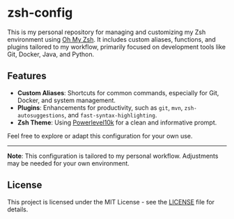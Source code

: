 # zsh-config

This is my personal repository for managing and customizing my Zsh environment using [Oh My Zsh](https://github.com/ohmyzsh/ohmyzsh/). It includes custom aliases, functions, and plugins tailored to my workflow, primarily focused on development tools like Git, Docker, Java, and Python.

## Features

- **Custom Aliases**: Shortcuts for common commands, especially for Git, Docker, and system management.
- **Plugins**: Enhancements for productivity, such as `git`, `mvn`, `zsh-autosuggestions`, and `fast-syntax-highlighting`.
- **Zsh Theme**: Using [Powerlevel10k](https://github.com/romkatv/powerlevel10k) for a clean and informative prompt.

Feel free to explore or adapt this configuration for your own use.

---

**Note**: This configuration is tailored to my personal workflow. Adjustments may be needed for your own environment.

## License

This project is licensed under the MIT License - see the [LICENSE](LICENSE) file for details.

